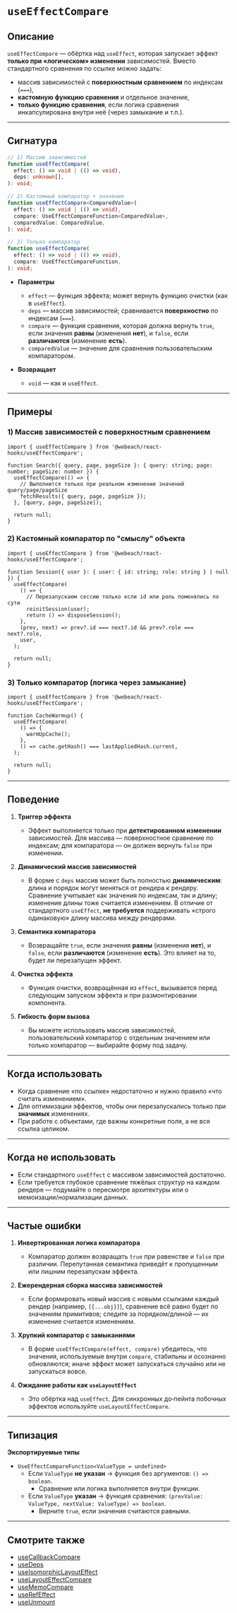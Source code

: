 # `useEffectCompare`

## Описание

`useEffectCompare` — обёртка над `useEffect`, которая запускает эффект **только при «логическом» изменении** зависимостей. Вместо стандартного сравнения по ссылке можно задать:

- массив зависимостей с **поверхностным сравнением** по индексам (`===`),
- **кастомную функцию сравнения** и отдельное значение,
- **только функцию сравнения**, если логика сравнения инкапсулирована внутри неё (через замыкание и т.п.).

---

## Сигнатура

```ts
// 1) Массив зависимостей
function useEffectCompare(
  effect: () => void | (() => void),
  deps: unknown[],
): void;

// 2) Кастомный компаратор + значение
function useEffectCompare<ComparedValue>(
  effect: () => void | (() => void),
  compare: UseEffectCompareFunction<ComparedValue>,
  comparedValue: ComparedValue,
): void;

// 3) Только компаратор
function useEffectCompare(
  effect: () => void | (() => void),
  compare: UseEffectCompareFunction,
): void;
```

- **Параметры**
   - `effect` — функция эффекта; может вернуть функцию очистки (как в `useEffect`).
   - `deps` — массив зависимостей; сравнивается **поверхностно** по индексам (`===`).
   - `compare` — функция сравнения, которая должна вернуть `true`, если значения **равны** (изменения **нет**), и `false`, если **различаются** (изменение **есть**).
   - `comparedValue` — значение для сравнения пользовательским компаратором.

- **Возвращает**
   - `void` — как и `useEffect`.

---

## Примеры

### 1) Массив зависимостей с поверхностным сравнением

```tsx
import { useEffectCompare } from '@webeach/react-hooks/useEffectCompare';

function Search({ query, page, pageSize }: { query: string; page: number; pageSize: number }) {
  useEffectCompare(() => {
    // Выполнится только при реальном изменении значений query/page/pageSize
    fetchResults({ query, page, pageSize });
  }, [query, page, pageSize]);

  return null;
}
```

### 2) Кастомный компаратор по "смыслу" объекта

```tsx
import { useEffectCompare } from '@webeach/react-hooks/useEffectCompare';

function Session({ user }: { user: { id: string; role: string } | null }) {
  useEffectCompare(
    () => {
      // Перезапускаем сессию только если id или роль поменялись по сути
      reinitSession(user);
      return () => disposeSession();
    },
    (prev, next) => prev?.id === next?.id && prev?.role === next?.role,
    user,
  );

  return null;
}
```

### 3) Только компаратор (логика через замыкание)

```tsx
import { useEffectCompare } from '@webeach/react-hooks/useEffectCompare';

function CacheWarmup() {
  useEffectCompare(
    () => {
      warmUpCache();
    },
    () => cache.getHash() === lastAppliedHash.current,
  );

  return null;
}
```

---

## Поведение

1. **Триггер эффекта**
   - Эффект выполняется только при **детектированном изменении** зависимостей. Для массива — поверхностное сравнение по индексам; для компаратора — он должен вернуть `false` при изменении.

2. **Динамический массив зависимостей**
   - В форме с `deps` массив может быть полностью **динамическим**: длина и порядок могут меняться от рендера к рендеру. Сравнение учитывает как значения по индексам, так и длину; изменение длины тоже считается изменением. В отличие от стандартного `useEffect`, **не требуется** поддерживать «строго одинаковую» длину массива между рендерами.

3. **Семантика компаратора**
   - Возвращайте `true`, если значения **равны** (изменения **нет**), и `false`, если **различаются** (изменение **есть**). Это влияет на то, будет ли перезапущен эффект.

4. **Очистка эффекта**
   - Функция очистки, возвращённая из `effect`, вызывается перед следующим запуском эффекта и при размонтировании компонента.

5. **Гибкость форм вызова**
   - Вы можете использовать массив зависимостей, пользовательский компаратор с отдельным значением или только компаратор — выбирайте форму под задачу.

---

## Когда использовать

- Когда сравнение «по ссылке» недостаточно и нужно правило «что считать изменением».
- Для оптимизации эффектов, чтобы они перезапускались только при **значимых** изменениях.
- При работе с объектами, где важны конкретные поля, а не вся ссылка целиком.

---

## Когда **не** использовать

- Если стандартного `useEffect` с массивом зависимостей достаточно.
- Если требуется глубокое сравнение тяжёлых структур на каждом рендере — подумайте о пересмотре архитектуры или о мемоизации/нормализации данных.

---

## Частые ошибки

1. **Инвертированная логика компаратора**
   - Компаратор должен возвращать `true` при равенстве и `false` при различии. Перепутанная семантика приведёт к пропущенным или лишним перезапускам эффекта.

2. **Ежерендерная сборка массива зависимостей**
   - Если формировать новый массив с новыми ссылками каждый рендер (например, `[{...obj}]`), сравнение всё равно будет по значениям примитивов; следите за порядком/длиной — их изменение считается изменением.

3. **Хрупкий компаратор с замыканиями**
   - В форме `useEffectCompare(effect, compare)` убедитесь, что значения, используемые внутри `compare`, стабильны и осознанно обновляются; иначе эффект может запускаться случайно или не запускаться вовсе.

4. **Ожидание работы как `useLayoutEffect`**
   - Это обёртка над `useEffect`. Для синхронных до‑пейнта побочных эффектов используйте `useLayoutEffectCompare`.

---

## Типизация

**Экспортируемые типы**

- `UseEffectCompareFunction<ValueType = undefined>`
   - Если `ValueType` **не указан** → функция без аргументов: `() => boolean`.
       - Сравнение или логика выполняется внутри функции.
   - Если `ValueType` **указан** → функция сравнения: `(prevValue: ValueType, nextValue: ValueType) => boolean`.
       - Верните `true`, если значения считаются равными.

---

## Смотрите также

- [useCallbackCompare](useCallbackCompare.md)
- [useDeps](useDeps.md)
- [useIsomorphicLayoutEffect](useIsomorphicLayoutEffect.md)
- [useLayoutEffectCompare](useLayoutEffectCompare.md)
- [useMemoCompare](useMemoCompare.md)
- [useRefEffect](useRefEffect.md)
- [useUnmount](useUnmount.md)
